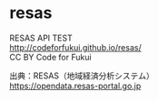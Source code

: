 # resas
RESAS API TEST  
http://codeforfukui.github.io/resas/  
CC BY Code for Fukui  

出典：RESAS（地域経済分析システム）  
https://opendata.resas-portal.go.jp  
